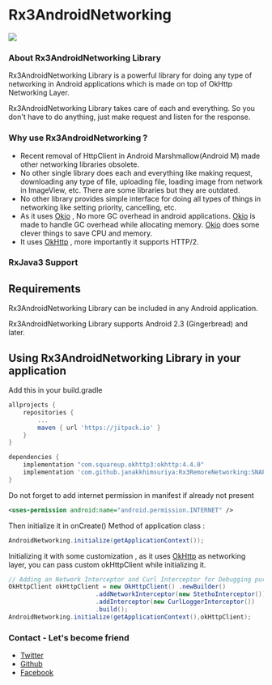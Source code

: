 # Rx3AndroidNetworking

[![](https://jitpack.io/v/janakkhimsuriya/Rx3AndroidNetworking.svg)](https://jitpack.io/#janakkhimsuriya/Rx3AndroidNetworking)

### About Rx3AndroidNetworking Library
Rx3AndroidNetworking Library is a powerful library for doing any type of networking in Android applications which is made on top of OkHttp Networking Layer.

Rx3AndroidNetworking Library takes care of each and everything. So you don't have to do anything, just make request and listen for the response.

### Why use Rx3AndroidNetworking ?
* Recent removal of HttpClient in Android Marshmallow(Android M) made other networking libraries obsolete.
* No other single library does each and everything like making request, downloading any type of file, uploading file, loading
  image from network in ImageView, etc. There are some libraries but they are outdated.
* No other library provides simple interface for doing all types of things in networking like setting priority, cancelling, etc.
* As it uses [Okio](https://github.com/square/okio) , No more GC overhead in android applications.
  [Okio](https://github.com/square/okio) is made to handle GC overhead while allocating memory.
  [Okio](https://github.com/square/okio) does some clever things to save CPU and memory.
* It uses [OkHttp](http://square.github.io/okhttp/) , more importantly it supports HTTP/2.  

### RxJava3 Support

## Requirements

Rx3AndroidNetworking Library can be included in any Android application. 

Rx3AndroidNetworking Library supports Android 2.3 (Gingerbread) and later. 


## Using Rx3AndroidNetworking Library in your application

Add this in your build.gradle
```groovy
allprojects {
    repositories {
        ...
        maven { url 'https://jitpack.io' }
    }
}

dependencies {
    implementation "com.squareup.okhttp3:okhttp:4.4.0"
    implementation 'com.github.janakkhimsuriya:Rx3RemoreNetworking:SNAPSHOT'
}
```
Do not forget to add internet permission in manifest if already not present
```xml
<uses-permission android:name="android.permission.INTERNET" />
```
Then initialize it in onCreate() Method of application class :
```java
AndroidNetworking.initialize(getApplicationContext());
```
Initializing it with some customization , as it uses [OkHttp](http://square.github.io/okhttp/) as networking layer, you can pass custom okHttpClient while initializing it.
```java
// Adding an Network Interceptor and Curl Interceptor for Debugging purpose :
OkHttpClient okHttpClient = new OkHttpClient() .newBuilder()
                        .addNetworkInterceptor(new StethoInterceptor())
                        .addInterceptor(new CurlLoggerInterceptor())
                        .build();
AndroidNetworking.initialize(getApplicationContext(),okHttpClient);
```

### Contact - Let's become friend
- [Twitter](https://twitter.com/Jashita9293)
- [Github](https://github.com/janakkhimsuriya)
- [Facebook](https://www.facebook.com/khimsuriya.janak)
